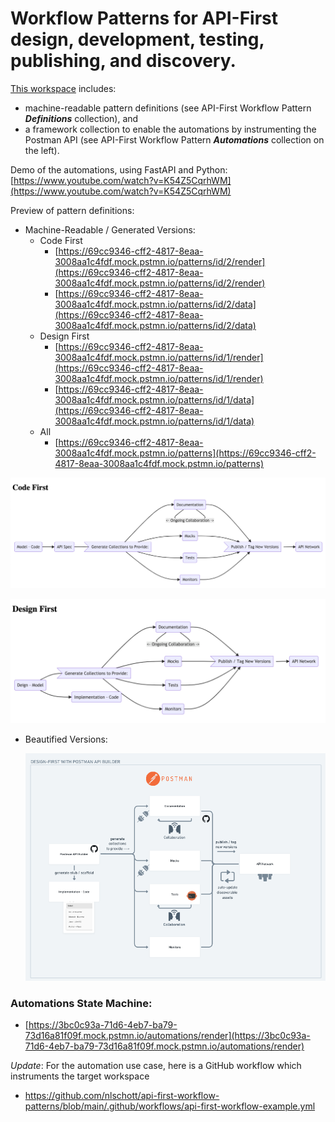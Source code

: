 # Workflow Patterns for API-First design, development, testing, publishing, and discovery.

[This workspace](https://www.postman.com/postman/workspace/api-first-workflow-patterns/overview) includes:

*   machine-readable pattern definitions (see API-First Workflow Pattern ***Definitions*** collection), and
*   a framework collection to enable the automations by instrumenting the Postman API (see API-First Workflow Pattern ***Automations*** collection on the left).
    

Demo of the automations, using FastAPI and Python: [https://www.youtube.com/watch?v=K54Z5CqrhWM](https://www.youtube.com/watch?v=K54Z5CqrhWM)

Preview of pattern definitions:

*   Machine-Readable / Generated Versions:
    *   Code First
        *   [https://69cc9346-cff2-4817-8eaa-3008aa1c4fdf.mock.pstmn.io/patterns/id/2/render](https://69cc9346-cff2-4817-8eaa-3008aa1c4fdf.mock.pstmn.io/patterns/id/2/render)
        *   [https://69cc9346-cff2-4817-8eaa-3008aa1c4fdf.mock.pstmn.io/patterns/id/2/data](https://69cc9346-cff2-4817-8eaa-3008aa1c4fdf.mock.pstmn.io/patterns/id/2/data)
    *   Design First
        *   [https://69cc9346-cff2-4817-8eaa-3008aa1c4fdf.mock.pstmn.io/patterns/id/1/render](https://69cc9346-cff2-4817-8eaa-3008aa1c4fdf.mock.pstmn.io/patterns/id/1/render)
        *   [https://69cc9346-cff2-4817-8eaa-3008aa1c4fdf.mock.pstmn.io/patterns/id/1/data](https://69cc9346-cff2-4817-8eaa-3008aa1c4fdf.mock.pstmn.io/patterns/id/1/data)
    *   All
        *   [https://69cc9346-cff2-4817-8eaa-3008aa1c4fdf.mock.pstmn.io/patterns](https://69cc9346-cff2-4817-8eaa-3008aa1c4fdf.mock.pstmn.io/patterns)

![](https://raw.githubusercontent.com/nlschott/api-first-workflow-patterns/main/pattern-diagrams-static/code-first-general.png)

![](https://raw.githubusercontent.com/nlschott/api-first-workflow-patterns/main/pattern-diagrams-static/design-first-general.png)

*   Beautified Versions:  
    
    ![](https://raw.githubusercontent.com/nlschott/api-first-workflow-patterns/main/pattern-diagrams-static/beautified-design-first-general.png)
    

### Automations State Machine:

*   [https://3bc0c93a-71d6-4eb7-ba79-73d16a81f09f.mock.pstmn.io/automations/render](https://3bc0c93a-71d6-4eb7-ba79-73d16a81f09f.mock.pstmn.io/automations/render)

_Update_: For the automation use case, here is a GitHub workflow which instruments the target workspace
- https://github.com/nlschott/api-first-workflow-patterns/blob/main/.github/workflows/api-first-workflow-example.yml

